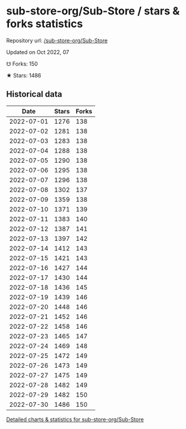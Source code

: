 # sub-store-org/Sub-Store / stars & forks statistics

Repository url: [/sub-store-org/Sub-Store](https://github.com/sub-store-org/Sub-Store)

Updated on Oct 2022, 07

☋ Forks: 150

★ Stars: 1486

## Historical data
| Date | Stars | Forks |
|------|-------|-------|
| 2022-07-01 | 1276 | 138 | 
| 2022-07-02 | 1281 | 138 | 
| 2022-07-03 | 1283 | 138 | 
| 2022-07-04 | 1288 | 138 | 
| 2022-07-05 | 1290 | 138 | 
| 2022-07-06 | 1295 | 138 | 
| 2022-07-07 | 1296 | 138 | 
| 2022-07-08 | 1302 | 137 | 
| 2022-07-09 | 1359 | 138 | 
| 2022-07-10 | 1371 | 139 | 
| 2022-07-11 | 1383 | 140 | 
| 2022-07-12 | 1387 | 141 | 
| 2022-07-13 | 1397 | 142 | 
| 2022-07-14 | 1412 | 143 | 
| 2022-07-15 | 1421 | 143 | 
| 2022-07-16 | 1427 | 144 | 
| 2022-07-17 | 1430 | 144 | 
| 2022-07-18 | 1436 | 145 | 
| 2022-07-19 | 1439 | 146 | 
| 2022-07-20 | 1448 | 146 | 
| 2022-07-21 | 1452 | 146 | 
| 2022-07-22 | 1458 | 146 | 
| 2022-07-23 | 1465 | 147 | 
| 2022-07-24 | 1469 | 148 | 
| 2022-07-25 | 1472 | 149 | 
| 2022-07-26 | 1473 | 149 | 
| 2022-07-27 | 1475 | 149 | 
| 2022-07-28 | 1482 | 149 | 
| 2022-07-29 | 1482 | 150 | 
| 2022-07-30 | 1486 | 150 | 


[Detailed charts & statistics for sub-store-org/Sub-Store](https://reviewgithub.com/rep/sub-store-org/Sub-Store)
